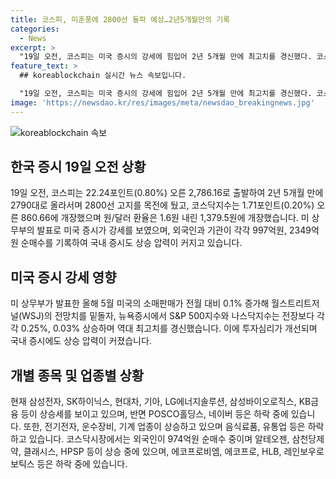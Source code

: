 ```yaml
---
title: 코스피, 미훈풍에 2800선 돌파 예상…2년5개월만의 기록
categories:
  - News
excerpt: >
  "19일 오전, 코스피는 미국 증시의 강세에 힘입어 2년 5개월 만에 최고치를 경신했다. 코스피는 0.80% 상승한 2,786.16으로 출발해 2792.96으로 상승. 달러 대비 원화 환율은 1,379.5원으로 하락. 미국 증시의 강세와 외국인과 기관의 매수세가 증시를 끌어올리고 있으며, 삼성전자와 SK하이닉스가 등을 올리며 상승압력이 커지고 있는 상황."
feature_text: >
  ## koreablockchain 실시간 뉴스 속보입니다.

  "19일 오전, 코스피는 미국 증시의 강세에 힘입어 2년 5개월 만에 최고치를 경신했다. 코스피는 0.80% 상승한 2,786.16으로 출발해 2792.96으로 상승. 달러 대비 원화 환율은 1,379.5원으로 하락. 미국 증시의 강세와 외국인과 기관의 매수세가 증시를 끌어올리고 있으며, 삼성전자와 SK하이닉스가 등을 올리며 상승압력이 커지고 있는 상황."
image: 'https://newsdao.kr/res/images/meta/newsdao_breakingnews.jpg'
---
```


<p><img src="https://newsdao.kr/res/images/meta/newsdao_breakingnews.jpg" alt="koreablockchain 속보" /></p>

<h2 data-ke-size="size26">한국 증시 19일 오전 상황</h2>

<p data-ke-size="size16">19일 오전, 코스피는 22.24포인트(0.80%) 오른 2,786.16로 출발하여 2년 5개월 만에 2790대로 올라서며 2800선 고지를 목전에 뒀고, 코스닥지수는 1.71포인트(0.20%) 오른 860.66에 개장했으며 원/달러 환율은 1.6원 내린 1,379.5원에 개장했습니다. 미 상무부의 발표로 미국 증시가 강세를 보였으며, 외국인과 기관이 각각 997억원, 2349억원 순매수를 기록하여 국내 증시도 상승 압력이 커지고 있습니다.</p>

<h2 data-ke-size="size26">미국 증시 강세 영향</h2>

<p data-ke-size="size16">미 상무부가 발표한 올해 5월 미국의 소매판매가 전월 대비 0.1% 증가해 월스트리트저널(WSJ)의 전망치를 밑돌자, 뉴욕증시에서 S&P 500지수와 나스닥지수는 전장보다 각각 0.25%, 0.03% 상승하며 역대 최고치를 경신했습니다. 이에 투자심리가 개선되며 국내 증시에도 상승 압력이 커졌습니다.</p>

<h2 data-ke-size="size26">개별 종목 및 업종별 상황</h2>

<p data-ke-size="size16">현재 삼성전자, SK하이닉스, 현대차, 기아, LG에너지솔루션, 삼성바이오로직스, KB금융 등이 상승세를 보이고 있으며, 반면 POSCO홀딩스, 네이버 등은 하락 중에 있습니다. 또한, 전기전자, 운수장비, 기계 업종이 상승하고 있으며 음식료품, 유통업 등은 하락하고 있습니다. 코스닥시장에서는 외국인이 974억원 순매수 중이며 알테오젠, 삼천당제약, 클래시스, HPSP 등이 상승 중에 있으며, 에코프로비엠, 에코프로, HLB, 레인보우로보틱스 등은 하락 중에 있습니다.</p>


